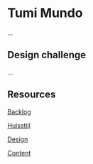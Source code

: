 # Tumi Mundo


...

## Design challenge

...

## Resources

[Backlog]()

[Huisstijl]()  

[Design]()  

[Content]()
